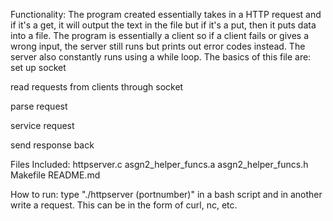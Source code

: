 Functionality:
The program created essentially takes in a HTTP request and if it's a get, it will output the text in the file but if it's a put, then it puts data into a file. The program is essentially a client so if a client fails or gives a wrong input, the server still runs but prints out error codes instead. The server also constantly runs using a while loop. The basics of this file are:
set up socket

read requests from clients through socket

parse request

service request

send response back

Files Included:
httpserver.c
asgn2_helper_funcs.a
asgn2_helper_funcs.h
Makefile
README.md

How to run:
type "./httpserver (portnumber)" in a bash script and in another write a request. This can be in the form of curl, nc, etc. 
